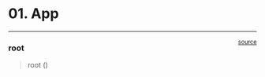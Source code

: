 # 01. App


<!-- WARNING: THIS FILE WAS AUTOGENERATED! DO NOT EDIT! -->

------------------------------------------------------------------------

<a
href="https://github.com/traffic-kowshik/traffic-data-bengaluru/blob/main/traffic_data_bengaluru/apis/app.py#L15"
target="_blank" style="float:right; font-size:smaller">source</a>

### root

>  root ()
